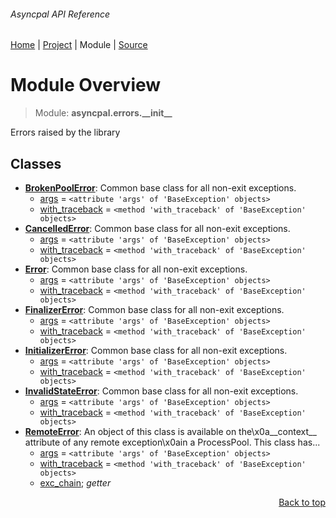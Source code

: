 ###### Asyncpal API Reference
[Home](/docs/api/README.md) | [Project](/README.md) | Module | [Source](/asyncpal/errors/__init__.py)

# Module Overview
> Module: **asyncpal.errors.\_\_init\_\_**

Errors raised by the library

## Classes
- [**BrokenPoolError**](/docs/api/modules/asyncpal/errors/__init__/class-BrokenPoolError.md): Common base class for all non-exit exceptions.
    - [args](/docs/api/modules/asyncpal/errors/__init__/class-BrokenPoolError.md#fields-table) = `<attribute 'args' of 'BaseException' objects>`
    - [with\_traceback](/docs/api/modules/asyncpal/errors/__init__/class-BrokenPoolError.md#fields-table) = `<method 'with_traceback' of 'BaseException' objects>`
- [**CancelledError**](/docs/api/modules/asyncpal/errors/__init__/class-CancelledError.md): Common base class for all non-exit exceptions.
    - [args](/docs/api/modules/asyncpal/errors/__init__/class-CancelledError.md#fields-table) = `<attribute 'args' of 'BaseException' objects>`
    - [with\_traceback](/docs/api/modules/asyncpal/errors/__init__/class-CancelledError.md#fields-table) = `<method 'with_traceback' of 'BaseException' objects>`
- [**Error**](/docs/api/modules/asyncpal/errors/__init__/class-Error.md): Common base class for all non-exit exceptions.
    - [args](/docs/api/modules/asyncpal/errors/__init__/class-Error.md#fields-table) = `<attribute 'args' of 'BaseException' objects>`
    - [with\_traceback](/docs/api/modules/asyncpal/errors/__init__/class-Error.md#fields-table) = `<method 'with_traceback' of 'BaseException' objects>`
- [**FinalizerError**](/docs/api/modules/asyncpal/errors/__init__/class-FinalizerError.md): Common base class for all non-exit exceptions.
    - [args](/docs/api/modules/asyncpal/errors/__init__/class-FinalizerError.md#fields-table) = `<attribute 'args' of 'BaseException' objects>`
    - [with\_traceback](/docs/api/modules/asyncpal/errors/__init__/class-FinalizerError.md#fields-table) = `<method 'with_traceback' of 'BaseException' objects>`
- [**InitializerError**](/docs/api/modules/asyncpal/errors/__init__/class-InitializerError.md): Common base class for all non-exit exceptions.
    - [args](/docs/api/modules/asyncpal/errors/__init__/class-InitializerError.md#fields-table) = `<attribute 'args' of 'BaseException' objects>`
    - [with\_traceback](/docs/api/modules/asyncpal/errors/__init__/class-InitializerError.md#fields-table) = `<method 'with_traceback' of 'BaseException' objects>`
- [**InvalidStateError**](/docs/api/modules/asyncpal/errors/__init__/class-InvalidStateError.md): Common base class for all non-exit exceptions.
    - [args](/docs/api/modules/asyncpal/errors/__init__/class-InvalidStateError.md#fields-table) = `<attribute 'args' of 'BaseException' objects>`
    - [with\_traceback](/docs/api/modules/asyncpal/errors/__init__/class-InvalidStateError.md#fields-table) = `<method 'with_traceback' of 'BaseException' objects>`
- [**RemoteError**](/docs/api/modules/asyncpal/errors/__init__/class-RemoteError.md): An object of this class is available on the\x0a__context__ attribute of any remote exception\x0ain a ProcessPool. This class has...
    - [args](/docs/api/modules/asyncpal/errors/__init__/class-RemoteError.md#fields-table) = `<attribute 'args' of 'BaseException' objects>`
    - [with\_traceback](/docs/api/modules/asyncpal/errors/__init__/class-RemoteError.md#fields-table) = `<method 'with_traceback' of 'BaseException' objects>`
    - [exc\_chain](/docs/api/modules/asyncpal/errors/__init__/class-RemoteError.md#properties-table); _getter_

<p align="right"><a href="#asyncpal-api-reference">Back to top</a></p>
